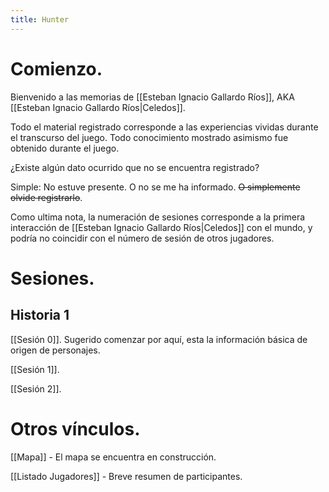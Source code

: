 ```yaml
---
title: Hunter
---
```

# Comienzo.

Bienvenido a las memorias de [[Esteban Ignacio Gallardo Ríos]], AKA [[Esteban Ignacio Gallardo Ríos|Celedos]].

Todo el material registrado corresponde a las experiencias vividas durante el transcurso del juego. Todo conocimiento mostrado asimismo fue obtenido durante el juego.

¿Existe algún dato ocurrido que no se encuentra registrado?

Simple: No estuve presente. O no se me ha informado. ~~O simplemente olvide registrarlo~~.

Como ultima nota, la numeración de sesiones corresponde a la primera interacción de [[Esteban Ignacio Gallardo Ríos|Celedos]] con el mundo, y podría no coincidir con el número de sesión de otros jugadores.
# Sesiones.

## Historia 1

[[Sesión 0]]. Sugerido comenzar por aquí, esta la información básica de origen de personajes.

[[Sesión 1]]. 

[[Sesión 2]].

# Otros vínculos.

[[Mapa]] - El mapa se encuentra en construcción.

[[Listado Jugadores]] - Breve resumen de participantes.